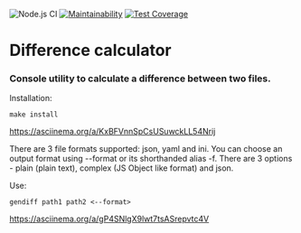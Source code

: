 ![Node.js CI](https://github.com/v1valasvegan/frontend-project-lvl2/workflows/Node.js%20CI/badge.svg)
[![Maintainability](https://api.codeclimate.com/v1/badges/32e6397ed9c19dd486b0/maintainability)](https://codeclimate.com/github/v1valasvegan/frontend-project-lvl2/maintainability)
[![Test Coverage](https://api.codeclimate.com/v1/badges/32e6397ed9c19dd486b0/test_coverage)](https://codeclimate.com/github/v1valasvegan/frontend-project-lvl2/test_coverage)
# Difference calculator

### Console utility to calculate a difference between two files.


Installation:

`make install`

https://asciinema.org/a/KxBFVnnSpCsUSuwckLL54Nrij

There are 3 file formats supported: json, yaml and ini. You can choose an output format using --format or its shorthanded alias -f. There are 3 options - plain (plain text), complex (JS Object like format) and json.

Use:

`gendiff path1 path2 <--format>`

https://asciinema.org/a/gP4SNlgX9lwt7tsASrepvtc4V



